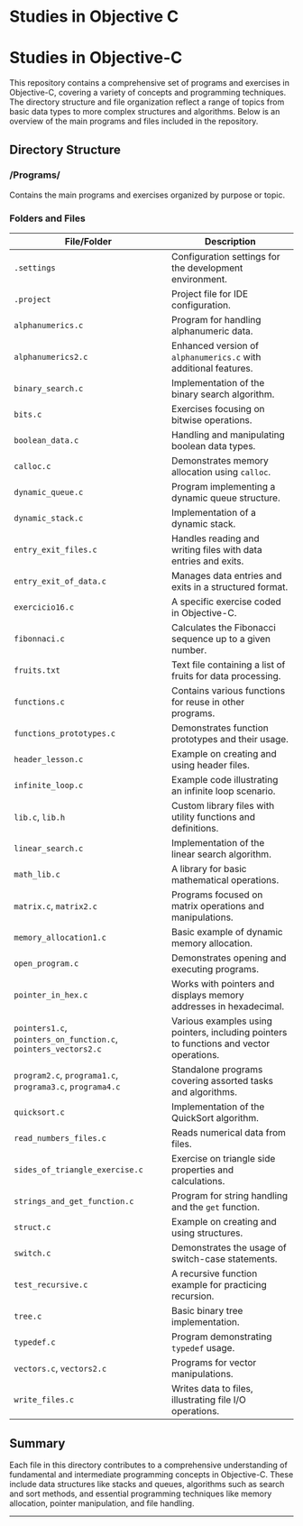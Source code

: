 ﻿# Studies in Objective C

# Studies in Objective-C

This repository contains a comprehensive set of programs and exercises in Objective-C, covering a variety of concepts and programming techniques. The directory structure and file organization reflect a range of topics from basic data types to more complex structures and algorithms. Below is an overview of the main programs and files included in the repository.

## Directory Structure

### /Programs/
Contains the main programs and exercises organized by purpose or topic.

### Folders and Files
| File/Folder                   | Description                                                        |
| ----------------------------- | ------------------------------------------------------------------ |
| `.settings`                   | Configuration settings for the development environment.            |
| `.project`                    | Project file for IDE configuration.                               |
| `alphanumerics.c`             | Program for handling alphanumeric data.                           |
| `alphanumerics2.c`            | Enhanced version of `alphanumerics.c` with additional features.    |
| `binary_search.c`             | Implementation of the binary search algorithm.                    |
| `bits.c`                      | Exercises focusing on bitwise operations.                         |
| `boolean_data.c`              | Handling and manipulating boolean data types.                     |
| `calloc.c`                    | Demonstrates memory allocation using `calloc`.                    |
| `dynamic_queue.c`             | Program implementing a dynamic queue structure.                   |
| `dynamic_stack.c`             | Implementation of a dynamic stack.                                |
| `entry_exit_files.c`          | Handles reading and writing files with data entries and exits.    |
| `entry_exit_of_data.c`        | Manages data entries and exits in a structured format.            |
| `exercicio16.c`               | A specific exercise coded in Objective-C.                         |
| `fibonnaci.c`                 | Calculates the Fibonacci sequence up to a given number.           |
| `fruits.txt`                  | Text file containing a list of fruits for data processing.        |
| `functions.c`                 | Contains various functions for reuse in other programs.           |
| `functions_prototypes.c`      | Demonstrates function prototypes and their usage.                 |
| `header_lesson.c`             | Example on creating and using header files.                       |
| `infinite_loop.c`             | Example code illustrating an infinite loop scenario.              |
| `lib.c`, `lib.h`              | Custom library files with utility functions and definitions.      |
| `linear_search.c`             | Implementation of the linear search algorithm.                    |
| `math_lib.c`                  | A library for basic mathematical operations.                      |
| `matrix.c`, `matrix2.c`       | Programs focused on matrix operations and manipulations.          |
| `memory_allocation1.c`        | Basic example of dynamic memory allocation.                       |
| `open_program.c`              | Demonstrates opening and executing programs.                      |
| `pointer_in_hex.c`            | Works with pointers and displays memory addresses in hexadecimal. |
| `pointers1.c`, `pointers_on_function.c`, `pointers_vectors2.c` | Various examples using pointers, including pointers to functions and vector operations. |
| `program2.c`, `programa1.c`, `programa3.c`, `programa4.c` | Standalone programs covering assorted tasks and algorithms. |
| `quicksort.c`                 | Implementation of the QuickSort algorithm.                        |
| `read_numbers_files.c`        | Reads numerical data from files.                                  |
| `sides_of_triangle_exercise.c`| Exercise on triangle side properties and calculations.            |
| `strings_and_get_function.c`  | Program for string handling and the `get` function.               |
| `struct.c`                    | Example on creating and using structures.                         |
| `switch.c`                    | Demonstrates the usage of switch-case statements.                 |
| `test_recursive.c`            | A recursive function example for practicing recursion.           |
| `tree.c`                      | Basic binary tree implementation.                                 |
| `typedef.c`                   | Program demonstrating `typedef` usage.                            |
| `vectors.c`, `vectors2.c`     | Programs for vector manipulations.                                |
| `write_files.c`               | Writes data to files, illustrating file I/O operations.          |

## Summary
Each file in this directory contributes to a comprehensive understanding of fundamental and intermediate programming concepts in Objective-C. These include data structures like stacks and queues, algorithms such as search and sort methods, and essential programming techniques like memory allocation, pointer manipulation, and file handling.

---
